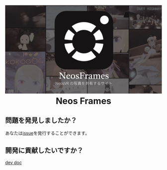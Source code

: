 <h1 align="center">
  <a href="https://photo.neos.love/"><img src="./public.jpg" alt="NeosFrames" width="800"></a>
  <br>
  Neos Frames
</h1>

## 問題を発見しましたか？
あなたは[issue](https://github.com/rassi0429/photo.neos.love/issues)を発行することができます。

## 開発に貢献したいですか？
[dev doc](./developer-doc.md)
